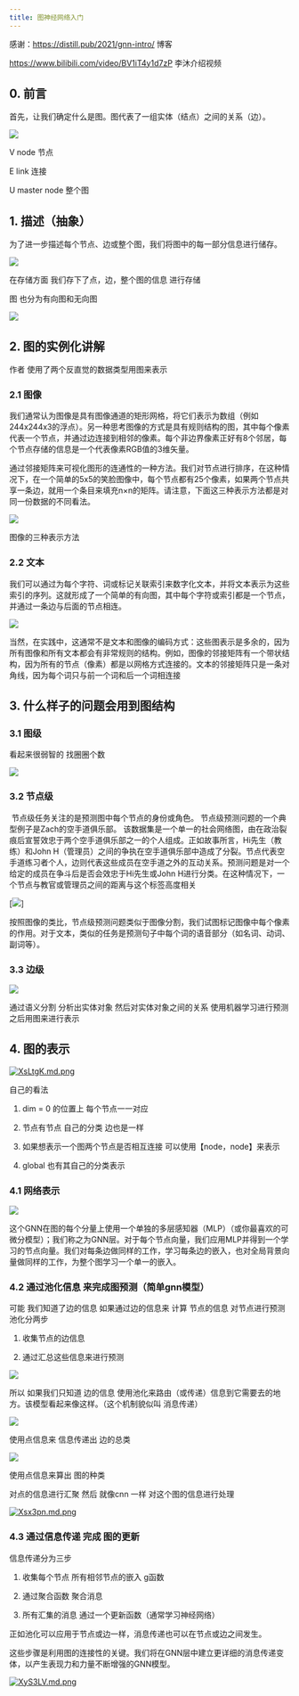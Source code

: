 ```yaml
---
title: 图神经网络入门
---
```


感谢：https://distill.pub/2021/gnn-intro/ 博客

https://www.bilibili.com/video/BV1iT4y1d7zP 李沐介绍视频

## 0. 前言

首先，让我们确定什么是图。图代表了一组实体（结点）之间的关系（边）。

[![](https://s1.ax1x.com/2022/06/09/Xsdi8O.md.png)](https://imgtu.com/i/Xsdi8O)

V  node 节点	

E  link 连接

U  master node  整个图

## 1. 描述（抽象）

为了进一步描述每个节点、边或整个图，我们将图中的每一部分信息进行储存。

[![](https://s1.ax1x.com/2022/06/09/XswTpT.md.png)](https://imgtu.com/i/XswTpT)

在存储方面 我们存下了点，边，整个图的信息 进行存储

图 也分为有向图和无向图

[![](https://s1.ax1x.com/2022/06/09/Xs03Hs.md.png)](https://imgtu.com/i/Xs03Hs)

## 2. 图的实例化讲解

作者 使用了两个反直觉的数据类型用图来表示

### 2.1 图像

我们通常认为图像是具有图像通道的矩形网格，将它们表示为数组（例如244x244x3的浮点）。另一种思考图像的方式是具有规则结构的图，其中每个像素代表一个节点，并通过边连接到相邻的像素。每个非边界像素正好有8个邻居，每个节点存储的信息是一个代表像素RGB值的3维矢量。

通过邻接矩阵来可视化图形的连通性的一种方法。我们对节点进行排序，在这种情况下，在一个简单的5x5的笑脸图像中，每个节点都有25个像素，如果两个节点共享一条边，就用一个条目来填充n×n的矩阵。请注意，下面这三种表示方法都是对同一份数据的不同看法。

[![](https://s1.ax1x.com/2022/06/09/Xs0OxS.md.png)](https://imgtu.com/i/Xs0OxS)

图像的三种表示方法

### 2.2 文本

我们可以通过为每个字符、词或标记关联索引来数字化文本，并将文本表示为这些索引的序列。这就形成了一个简单的有向图，其中每个字符或索引都是一个节点，并通过一条边与后面的节点相连。

[![](https://s1.ax1x.com/2022/06/09/XshsyR.md.png)](https://imgtu.com/i/XshsyR)

当然，在实践中，这通常不是文本和图像的编码方式：这些图表示是多余的，因为所有图像和所有文本都会有非常规则的结构。例如，图像的邻接矩阵有一个带状结构，因为所有的节点（像素）都是以网格方式连接的。文本的邻接矩阵只是一条对角线，因为每个词只与前一个词和后一个词相连接

## 3. 什么样子的问题会用到图结构

### 3.1 图级

看起来很弱智的 找圈圈个数

[![](https://s1.ax1x.com/2022/06/09/XsHz5t.md.png)](https://imgtu.com/i/XsHz5t)

### 3.2 节点级

​	节点级任务关注的是预测图中每个节点的身份或角色。
​	节点级预测问题的一个典型例子是Zach的空手道俱乐部。
​	 该数据集是一个单一的社会网络图，由在政治裂痕后宣誓效忠于两个空手道俱乐部之一的个人组成。正如故事所言，Hi先生（教练）和John H（管理员）之间的争执在空手道俱乐部中造成了分裂。节点代表空手道练习者个人，边则代表这些成员在空手道之外的互动关系。预测问题是对一个给定的成员在争斗后是否会效忠于Hi先生或John H进行分类。在这种情况下，一个节点与教官或管理员之间的距离与这个标签高度相关

[![](https://s1.ax1x.com/2022/06/09/XsbhQS.md.png)]

​	按照图像的类比，节点级预测问题类似于图像分割，我们试图标记图像中每个像素的作用。对于文本，类似的任务是预测句子中每个词的语音部分（如名词、动词、副词等）。

### 3.3 边级

[![](https://s1.ax1x.com/2022/06/09/Xsqnwd.md.png)](https://imgtu.com/i/Xsqnwd)

通过语义分割 分析出实体对象 然后对实体对象之间的关系 使用机器学习进行预测 之后用图来进行表示

## 4. 图的表示

[![XsLtgK.md.png](https://s1.ax1x.com/2022/06/09/XsLtgK.md.png)](https://imgtu.com/i/XsLtgK)

自己的看法

1. dim = 0 的位置上 每个节点一一对应

2. 节点有节点 自己的分类 边也是一样

3. 如果想表示一个图两个节点是否相互连接 可以使用【node，node】来表示

4. global 也有其自己的分类表示

### 4.1 网络表示

![](https://s1.ax1x.com/2022/06/09/XsXwtA.md.png)

这个GNN在图的每个分量上使用一个单独的多层感知器（MLP）（或你最喜欢的可微分模型）；我们称之为GNN层。对于每个节点向量，我们应用MLP并得到一个学习的节点向量。我们对每条边做同样的工作，学习每条边的嵌入，也对全局背景向量做同样的工作，为整个图学习一个单一的嵌入。
### 4.2 通过池化信息 来完成图预测（简单gnn模型）
可能 我们知道了边的信息 如果通过边的信息来 计算 节点的信息 对节点进行预测
池化分两步
1. 收集节点的边信息

2. 通过汇总这些信息来进行预测

![](https://s1.ax1x.com/2022/06/09/XsXTXT.png)

所以 如果我们只知道 边的信息 使用池化来路由（或传递）信息到它需要去的地方。该模型看起来像这样。（这个机制貌似叫 消息传递）

![](https://s1.ax1x.com/2022/06/09/XsvAqU.md.png)

使用点信息来 信息传递出 边的总类

![](https://s1.ax1x.com/2022/06/09/Xsv2Js.md.png)

使用点信息来算出 图的种类

对点的信息进行汇聚 然后 就像cnn 一样 对这个图的信息进行处理

[![Xsx3pn.md.png](https://s1.ax1x.com/2022/06/09/Xsx3pn.md.png)](https://imgtu.com/i/Xsx3pn)

### 4.3 通过信息传递 完成 图的更新

信息传递分为三步

1. 收集每个节点 所有相邻节点的嵌入 g函数

2. 通过聚合函数 聚合消息
3. 所有汇集的消息 通过一个更新函数（通常学习神经网络）

正如池化可以应用于节点或边一样，消息传递也可以在节点或边之间发生。

这些步骤是利用图的连接性的关键。我们将在GNN层中建立更详细的消息传递变体，以产生表现力和力量不断增强的GNN模型。

[![XyS3LV.md.png](https://s1.ax1x.com/2022/06/09/XyS3LV.md.png)](https://imgtu.com/i/XyS3LV)

